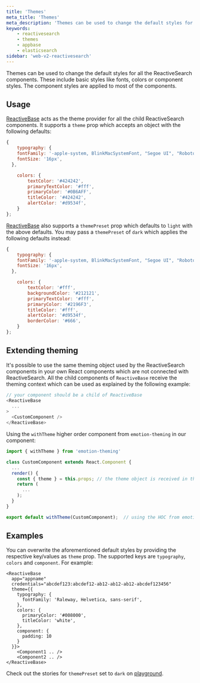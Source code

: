 ```yaml
---
title: 'Themes'
meta_title: 'Themes'
meta_description: 'Themes can be used to change the default styles for all the ReactiveSearch components.'
keywords:
    - reactivesearch
    - themes
    - appbase
    - elasticsearch
sidebar: 'web-v2-reactivesearch'
---
```


Themes can be used to change the default styles for all the ReactiveSearch components. These include basic styles like fonts, colors or component styles. The component styles are applied to most of the components.

## Usage

[ReactiveBase](/getting-started/reactivebase.html) acts as the theme provider for all the child ReactiveSearch components. It supports a `theme` prop which accepts an object with the following defaults:

```js
{
	typography: {
    fontFamily: '-apple-system, BlinkMacSystemFont, "Segoe UI", "Roboto", "Noto Sans", "Ubuntu", "Droid Sans", "Helvetica Neue", sans-serif',
    fontSize: '16px',
  },

	colors: {
		textColor: '#424242',
		primaryTextColor: '#fff',
		primaryColor: '#0B6AFF',
		titleColor: '#424242',
		alertColor: '#d9534f',
	}
};
```

[ReactiveBase](/getting-started/reactivebase.html) also supports a `themePreset` prop which defaults to `light` with the above defaults. You may pass a `themePreset` of `dark` which applies the following defaults instead:

```js
{
	typography: {
    fontFamily: '-apple-system, BlinkMacSystemFont, "Segoe UI", "Roboto", "Noto Sans", "Ubuntu", "Droid Sans", "Helvetica Neue", sans-serif',
    fontSize: '16px',
  },

	colors: {
		textColor: '#fff',
		backgroundColor: '#212121',
		primaryTextColor: '#fff',
		primaryColor: '#2196F3',
		titleColor: '#fff',
		alertColor: '#d9534f',
		borderColor: '#666',
	}
};
```

## Extending theming

It's possible to use the same theming object used by the ReactiveSearch components in your own React components which are not connected with ReactiveSearch. All the child components of `ReactiveBase` receive the theming context which can be used as explained by the following example:

```js
// your component should be a child of ReactiveBase
<ReactiveBase
  ...
>
  <CustomComponent />
</ReactiveBase>
```

Using the `withTheme` higher order component from `emotion-theming` in our component:

```js
import { withTheme } from 'emotion-theming'

class CustomComponent extends React.Component {
  ...
  render() {
    const { theme } = this.props; // the theme object is received in the props
    return (
      ...
    );
  }
}

export default withTheme(CustomComponent);  // using the HOC from emotion-theming
```

## Examples

You can overwrite the aforementioned default styles by providing the respective key/values as `theme` prop. The supported keys are `typography`, `colors` and `component`. For example:

```js{4-15}
<ReactiveBase
  app="appname"
  credentials="abcdef123:abcdef12-ab12-ab12-ab12-abcdef123456"
  theme={{
    typography: {
      fontFamily: 'Raleway, Helvetica, sans-serif',
    },
    colors: {
      primaryColor: '#008000',
      titleColor: 'white',
    },
    component: {
      padding: 10
    }
  }}>
    <Component1 .. />
    <Component2 .. />
</ReactiveBase>
```

Check out the stories for `themePreset` set to `dark` on <a href="https://opensource.appbase.io/playground/?knob-themePreset=dark&selectedKind=theme&selectedStory=Dark%20Preset%20with%20ResultList&full=0&addons=1&stories=1&panelRight=0&addonPanel=storybooks%2Fstorybook-addon-knobs" target="_blank">playground</a>.
